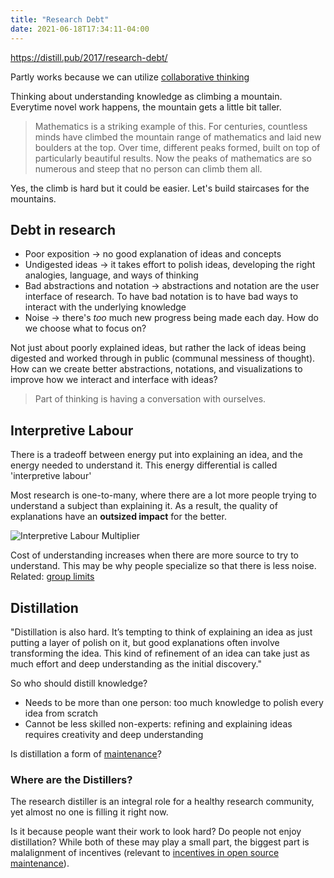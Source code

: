 ```yaml
---
title: "Research Debt"
date: 2021-06-18T17:34:11-04:00
---
```


https://distill.pub/2017/research-debt/

Partly works because we can utilize [collaborative thinking](/posts/collaborative-thinking)

Thinking about understanding knowledge as climbing a mountain. Everytime novel work happens, the mountain gets a little bit taller.

> Mathematics is a striking example of this. For centuries, countless minds have climbed the mountain range of mathematics and laid new boulders at the top. Over time, different peaks formed, built on top of particularly beautiful results. Now the peaks of mathematics are so numerous and steep that no person can climb them all.

Yes, the climb is hard but it could be easier. Let's build staircases for the mountains.

## Debt in research
* Poor exposition -> no good explanation of ideas and concepts
* Undigested ideas -> it takes effort to polish ideas, developing the right analogies, language, and ways of thinking
* Bad abstractions and notation -> abstractions and notation are the user interface of research. To have bad notation is to have bad ways to interact with the underlying knowledge
* Noise -> there's *too* much new progress being made each day. How do we choose what to focus on?

Not just about poorly explained ideas, but rather the lack of ideas being digested and worked through in public (communal messiness of thought). How can we create better abstractions, notations, and visualizations to improve how we interact and interface with ideas?

> Part of thinking is having a conversation with ourselves.

## Interpretive Labour
There is a tradeoff between energy put into explaining an idea, and the energy needed to understand it. This energy differential is called 'interpretive labour'

Most research is one-to-many, where there are a lot more people trying to understand a subject than explaining it. As a result, the quality of explanations have an **outsized impact** for the better.

![Interpretive Labour Multiplier](https://distill.pub/2017/research-debt/assets/publish-one-many-crop.jpg)

Cost of understanding increases when there are more source to try to understand. This may be why people specialize so that there is less noise. Related: [group limits](thoughts/group-limits.md)

## Distillation
"Distillation is also hard. It’s tempting to think of explaining an idea as just putting a layer of polish on it, but good explanations often involve transforming the idea. This kind of refinement of an idea can take just as much effort and deep understanding as the initial discovery."

So who should distill knowledge?
* Needs to be more than one person: too much knowledge to polish every idea from scratch
* Cannot be less skilled non-experts: refining and explaining ideas requires creativity and deep understanding

Is distillation a form of [maintenance](thoughts/creation-vs-maintenance.md)?

### Where are the Distillers?
The research distiller is an integral role for a healthy research community, yet almost no one is filling it right now.

Is it because people want their work to look hard? Do people not enjoy distillation? While both of these may play a small part, the biggest part is malalignment of incentives (relevant to [incentives in open source maintenance](posts/paid-open-source.md)).